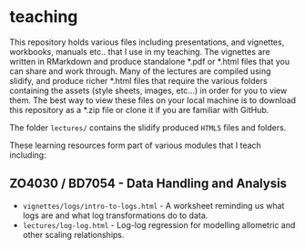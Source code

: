# teaching
This repository holds various files including presentations, and vignettes, workbooks, manuals etc.. that I use in my teaching. The vignettes are written in RMarkdown and produce standalone *.pdf or *.html files that you can share and work through. Many of the lectures are compiled using slidify, and produce richer *.html files that require the various folders containing the assets (style sheets, images, etc...) in order for you to view them. The best way to view these files on your local machine is to download this repository as a *.zip file or clone it if you are familiar with GitHub.

The folder `lectures/` contains the slidify produced `HTML5` files and folders.

These learning resources form part of various modules that I teach including:

## ZO4030 / BD7054 - Data Handling and Analysis

- `vignettes/logs/intro-to-logs.html` - A worksheet reminding us what logs are and what log transformations do to data.
- `lectures/log-log.html` - Log-log regression for modelling allometric and other scaling relationships.



